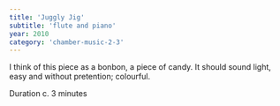 ```yaml
---
title: 'Juggly Jig'
subtitle: 'flute and piano'
year: 2010
category: 'chamber-music-2-3'
---
```


I think of this piece as a bonbon, a piece of candy. It should sound light, easy and without pretention;
colourful.

Duration c. 3 minutes